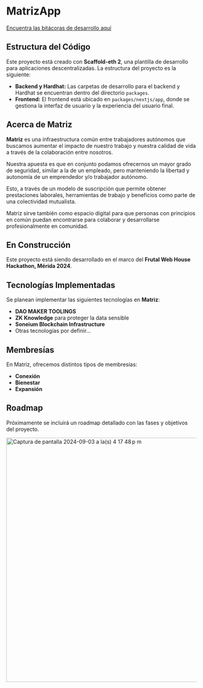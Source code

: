 # MatrizApp

[Encuentra las bitácoras de desarrollo aquí](https://github.com/ValenteCreativo/MatrizApp/wiki)

## Estructura del Código

Este proyecto está creado con **Scaffold-eth 2**, una plantilla de desarrollo para aplicaciones descentralizadas. La estructura del proyecto es la siguiente:

- **Backend y Hardhat:** Las carpetas de desarrollo para el backend y Hardhat se encuentran dentro del directorio `packages`.
- **Frontend:** El frontend está ubicado en `packages/nextjs/app`, donde se gestiona la interfaz de usuario y la experiencia del usuario final.

## Acerca de Matriz

**Matriz** es una infraestructura común entre trabajadores autónomos que buscamos aumentar el impacto de nuestro trabajo y nuestra calidad de vida a través de la colaboración entre nosotros.

Nuestra apuesta es que en conjunto podamos ofrecernos un mayor grado de seguridad, similar a la de un empleado, pero manteniendo la libertad y autonomía de un emprendedor y/o trabajador autónomo.

Esto, a través de un modelo de suscripción que permite obtener prestaciones laborales, herramientas de trabajo y beneficios como parte de una colectividad mutualista.

Matriz sirve también como espacio digital para que personas con principios en común puedan encontrarse para colaborar y desarrollarse profesionalmente en comunidad.

## En Construcción

Este proyecto está siendo desarrollado en el marco del **Frutal Web House Hackathon, Mérida 2024**.

## Tecnologías Implementadas

Se planean implementar las siguientes tecnologías en **Matriz**:

- **DAO MAKER TOOLINGS**
- **ZK Knowledge** para proteger la data sensible
- **Soneium Blockchain Infrastructure**
- Otras tecnologías por definir...

## Membresías

En Matriz, ofrecemos distintos tipos de membresías:

- **Conexión**
- **Bienestar**
- **Expansión**

## Roadmap

Próximamente se incluirá un roadmap detallado con las fases y objetivos del proyecto.


<img width="645" alt="Captura de pantalla 2024-09-03 a la(s) 4 17 48 p m" src="https://github.com/user-attachments/assets/e6b225ec-5283-4b8b-8996-9d442efd3ce4">
